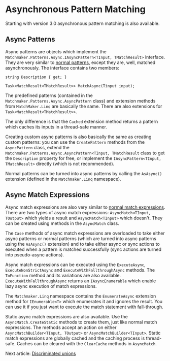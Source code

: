 # Asynchronous Pattern Matching

Starting with version 3.0 asynchronous pattern matching is also available.

## Async Patterns

Async patterns are objects which implement the `Matchmaker.Patterns.Async.IAsyncPattern<TInput, TMatchResult>`
interface. They are very similar to [normal patterns](patterns.md), except they are, well, matched asynchronously.
The interface contains two members:

```
string Description { get; }

Task<MatchResult<TMatchResult>> MatchAsync(Tinput input);
```

The predefined patterns (contained in the `Matchmaker.Patterns.Async.AsyncPattern` class) and extension methods
from `MatchMaker.Linq` are basically the same. There are also extensions for `Task<MatchResult<TMatchResult>>`.

The only difference is that the `Cached` extension method returns a pattern which caches its inputs in a thread-safe
manner.

Creating custom async patterns is also basically the same as creating custom patterns: you can use the `CreatePattern`
methods from the `AsyncPattern` class, extend the
`Matchmaker.Patterns.Async.AsyncPattern<TInput, TMatchResult` class to get the `Description` property for
free, or implement the `IAsyncPattern<TInput, TMatchResult>` directly (which is not recommended).

Normal patterns can be turned into async patterns by calling the `AsAsync()` extension (defined in the
`Matchmaker.Linq` namespace).

## Async Match Expressions

Async match expressions are also very similar to [normal match expressions](expressions.md). There are two types of
async match expressions: `AsyncMatch<TInput, TOutput>` which yields a result and `AsyncMatch<TInput>` which
doesn't. They can be created using methods in the `AsyncMatch` class.

The `Case` methods of async match expressions are overloaded to take either async patterns or normal patterns (which
are turned into async patterns using the `AsAsync()` extension) and to take either async or sync actions to executed
when a pattern is matched successfully (sync actions are turned into pseudo-async actions).

Async match expressions can be executed using the `ExecuteAsync`, `ExecuteNonStrictAsync` and
`ExecuteWithFallthroughAsync` methods.  The `ToFunction` method and its variations are also available.
`ExecuteWithFallthroughAsync` returns an `IAsyncEnumerable` which enable lazy async execution of match
expressions.

The `Matchmaker.Linq` namespace contains the `EnumerateAsync` extension method for `IEnumerable<T>` which
enumerates it and ignores the result. You can use it if you just want to execute the match statement with fall-through.

Static async match expressions are also available. Use the `AsyncMatch.CreateStatic` methods to create them, just
like normal match expressions. The methods accept an action on either `AsyncMatchBuilder<TInput, TOutput>` or
`AsyncMatchBuilder<TInput>`. Static match expressions are globally cached and the caching process is thread-safe.
Caches can be cleared with the `ClearCache` methods in `AsyncMatch`.

Next article: [Discriminated unions](unions.md)
